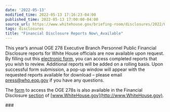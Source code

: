 ```yaml
---
date: '2022-05-13'
modified_time: 2022-05-13 17:16:23-04:00
published_time: 2022-05-13 17:00:00-04:00
source_url: https://www.whitehouse.gov/briefing-room/disclosures/2022/05/13/financial-disclosure-reports-now-available-2/
tags: disclosures
title: "Financial Disclosure Reports Now\_Available"
---
```

 
This year’s annual OGE 278 Executive Branch Personnel Public Financial
Disclosure reports for White House officials are now available upon
request. By filling out this [electronic
form](https://www.whitehouse.gov/disclosures/financial-disclosures/),
you can access completed reports that you wish to review. Additional
reports will be added on a rolling basis. Upon successful form
submission, a pop-up window will appear with the requested reports
available for download – please email <press@who.eop.gov> if you have
any questions.

The
[form](https://www.whitehouse.gov/disclosures/financial-disclosures/) to
access the OGE 278s is also available in the Financial Disclosure
[section](https://www.whitehouse.gov/disclosures/financial-disclosures/)
of [www.WhiteHouse.gov](http://www.WhiteHouse.gov).

\###
